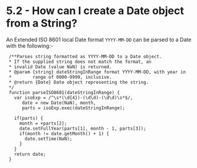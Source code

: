 ﻿5.2 - How can I create a Date object from a String? 
===================================================

An Extended ISO 8601 local Date format `YYYY-MM-DD` can be parsed to a 
Date with the following:- 

     /**Parses string formatted as YYYY-MM-DD to a Date object. 
     * If the supplied string does not match the format, an 
     * invalid Date (value NaN) is returned. 
     * @param {string} dateStringInRange format YYYY-MM-DD, with year in 
     *        range of 0000-9999, inclusive. 
     * @return {Date} Date object representing the string. 
     */ 
     function parseISO8601(dateStringInRange) { 
       var isoExp = /^\s*(\d{4})-(\d\d)-(\d\d)\s*$/, 
          date = new Date(NaN), month, 
          parts = isoExp.exec(dateStringInRange); 

       if(parts) { 
         month = +parts[2]; 
         date.setFullYear(parts[1], month - 1, parts[3]); 
         if(month != date.getMonth() + 1) { 
           date.setTime(NaN); 
         } 
       } 
       return date; 
     } 